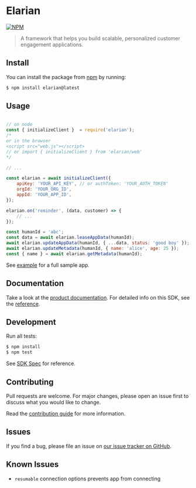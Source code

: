 # Elarian

[![NPM](https://nodei.co/npm/elarian.png?downloads=true&downloadRank=true&stars=true)](https://www.npmjs.org/package/elarian)

> A framework that helps you build scalable, personalized customer engagement applications.

## Install

You can install the package from [npm](https://www.npmjs.com/package/elarian) by running: 

```bash
$ npm install elarian@latest
```

## Usage

```javascript

// on node
const { initializeClient }  = require('elarian');
/*
or in the browser
<script src="web.js"></script>
// or import { initializeClient } from 'elarian/web'
*/

// ...

const elarian = await initializeClient({
    apiKey: 'YOUR_API_KEY', // or authToken: 'YOUR_AUTH_TOKEN'
    orgId: 'YOUR_ORG_ID',
    appId: 'YOUR_APP_ID',
});

elarian.on('reminder', (data, customer) => {
    // ...
});

const humanId = 'abc';
const data = await elarian.leaseAppData(humanId);
await elarian.updateAppData(humanId, { ...data, status: 'good boy' });
await elarian.updateMetadata(humanId, { name: 'alice', age: 25 });
const { name } = await elarian.getMetadata(humanId);

```

See [example](example/) for a full sample app.

## Documentation

Take a look at the [product documentation](https://developers.elarian.com/). For detailed info on this SDK, see the [reference](https://elarianltd.github.io/javascript-sdk/index.html).

## Development

Run all tests:

```bash
$ npm install
$ npm test
```

See [SDK Spec](https://github.com/ElarianLtd/sdk-spec) for reference.

## Contributing

Pull requests are welcome. For major changes, please open an issue first
to discuss what you would like to change.

Read the [contribution guide](CONTRIBUTING.md) for more information.

## Issues

If you find a bug, please file an issue on [our issue tracker on GitHub](https://github.com/ElarianLtd/javascript-sdk/issues).

## Known Issues

- `resumable` connection options prevents app from connecting
